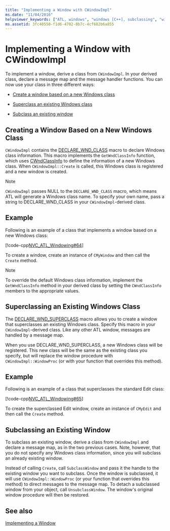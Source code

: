 ```yaml
---
title: "Implementing a Window with CWindowImpl"
ms.date: "11/04/2016"
helpviewer_keywords: ["ATL, windows", "windows [C++], subclassing", "windows [C++], superclassing", "windows [C++], ATL", "subclassing ATL window classes", "superclassing, ATL"]
ms.assetid: 3fc40550-f1d6-4702-8b7c-4cf682b6a855
---
```

# Implementing a Window with CWindowImpl

To implement a window, derive a class from `CWindowImpl`. In your derived class, declare a message map and the message handler functions. You can now use your class in three different ways:

- [Create a window based on a new Windows class](#_atl_creating_a_window_based_on_a_new_windows_class)

- [Superclass an existing Windows class](#_atl_superclassing_an_existing_windows_class)

- [Subclass an existing window](#_atl_subclassing_an_existing_window)

## <a name="_atl_creating_a_window_based_on_a_new_windows_class"></a> Creating a Window Based on a New Windows Class

`CWindowImpl` contains the [DECLARE_WND_CLASS](reference/window-class-macros.md#declare_wnd_class) macro to declare Windows class information. This macro implements the `GetWndClassInfo` function, which uses [CWndClassInfo](../atl/reference/cwndclassinfo-class.md) to define the information of a new Windows class. When `CWindowImpl::Create` is called, this Windows class is registered and a new window is created.

> [!NOTE]
>  `CWindowImpl` passes NULL to the `DECLARE_WND_CLASS` macro, which means ATL will generate a Windows class name. To specify your own name, pass a string to DECLARE_WND_CLASS in your `CWindowImpl`-derived class.

## Example

Following is an example of a class that implements a window based on a new Windows class:

[!code-cpp[NVC_ATL_Windowing#64](../atl/codesnippet/cpp/implementing-a-window-with-cwindowimpl_1.h)]

To create a window, create an instance of `CMyWindow` and then call the `Create` method.

> [!NOTE]
>  To override the default Windows class information, implement the `GetWndClassInfo` method in your derived class by setting the `CWndClassInfo` members to the appropriate values.

## <a name="_atl_superclassing_an_existing_windows_class"></a> Superclassing an Existing Windows Class

The [DECLARE_WND_SUPERCLASS](reference/window-class-macros.md#declare_wnd_superclass) macro allows you to create a window that superclasses an existing Windows class. Specify this macro in your `CWindowImpl`-derived class. Like any other ATL window, messages are handled by a message map.

When you use DECLARE_WND_SUPERCLASS, a new Windows class will be registered. This new class will be the same as the existing class you specify, but will replace the window procedure with `CWindowImpl::WindowProc` (or with your function that overrides this method).

## Example

Following is an example of a class that superclasses the standard Edit class:

[!code-cpp[NVC_ATL_Windowing#65](../atl/codesnippet/cpp/implementing-a-window-with-cwindowimpl_2.h)]

To create the superclassed Edit window, create an instance of `CMyEdit` and then call the `Create` method.

## <a name="_atl_subclassing_an_existing_window"></a> Subclassing an Existing Window

To subclass an existing window, derive a class from `CWindowImpl` and declare a message map, as in the two previous cases. Note, however, that you do not specify any Windows class information, since you will subclass an already existing window.

Instead of calling `Create`, call `SubclassWindow` and pass it the handle to the existing window you want to subclass. Once the window is subclassed, it will use `CWindowImpl::WindowProc` (or your function that overrides this method) to direct messages to the message map. To detach a subclassed window from your object, call `UnsubclassWindow`. The window's original window procedure will then be restored.

## See also

[Implementing a Window](../atl/implementing-a-window.md)
